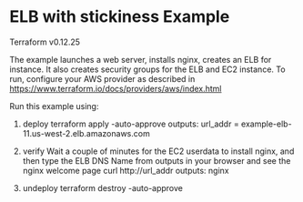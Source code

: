 # ELB with stickiness Example
Terraform v0.12.25

The example launches a web server, installs nginx, creates an ELB for instance. It also creates security groups for the ELB and EC2 instance. 
To run, configure your AWS provider as described in https://www.terraform.io/docs/providers/aws/index.html

Run this example using:
1) deploy
    terraform apply -auto-approve
outputs:
 url_addr = example-elb-11.us-west-2.elb.amazonaws.com
    
2) verify
  Wait a couple of minutes for the EC2 userdata to install nginx, and then type the ELB DNS Name from outputs in your browser and see the nginx welcome page
  curl http://url_addr
outputs:
  nginx 

3) undeploy
   terraform destroy -auto-approve

